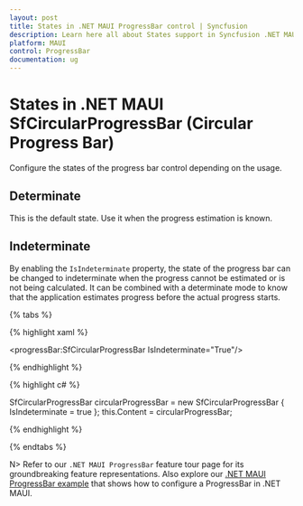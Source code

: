 ```yaml
---
layout: post
title: States in .NET MAUI ProgressBar control | Syncfusion
description: Learn here all about States support in Syncfusion .NET MAUI ProgressBar (Progress Bar) control and more.
platform: MAUI
control: ProgressBar
documentation: ug
---
```


# States in .NET MAUI SfCircularProgressBar (Circular Progress Bar)

Configure the states of the progress bar control depending on the usage.

## Determinate

This is the default state. Use it when the progress estimation is known.

## Indeterminate

By enabling the `IsIndeterminate` property, the state of the progress bar can be changed to indeterminate when the progress cannot be estimated or is not being calculated. It can be combined with a determinate mode to know that the application estimates progress before the actual progress starts.

{% tabs %} 

{% highlight xaml %} 

<progressBar:SfCircularProgressBar IsIndeterminate="True"/>

{% endhighlight %}

{% highlight c# %}

SfCircularProgressBar circularProgressBar = new SfCircularProgressBar { IsIndeterminate = true };
this.Content = circularProgressBar;

{% endhighlight %}

{% endtabs %} 

N> Refer to our `.NET MAUI ProgressBar` feature tour page for its groundbreaking feature representations. Also explore our [.NET MAUI ProgressBar example](https://github.com/syncfusion/maui-demos/) that shows how to configure a ProgressBar in .NET MAUI.